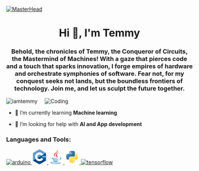 [![MasterHead](https://repository-images.githubusercontent.com/588181932/e36ec678-7984-4cdd-8e4c-a3932772ff8e)](https://rishavchanda.io)
<h1 align="center">Hi 👋, I'm Temmy</h1>
<h3 align="center">Behold, the chronicles of Temmy, the Conqueror of Circuits, the Mastermind of Machines! With a gaze that pierces code and a touch that sparks innovation, I forge empires of hardware and orchestrate symphonies of software. Fear not, for my conquest seeks not lands, but the boundless frontiers of technology. Join me, and let us sculpt the future together.</h3>

<img align="right" alt="Coding" width="400" src="https://media.giphy.com/media/v1.Y2lkPTc5MGI3NjExN2hkZnAxZHdicDFzYTZrYnhlNmptcjQ3cjV4b2lvOHFlYzhwZm44cCZlcD12MV9pbnRlcm5hbF9naWZfYnlfaWQmY3Q9Zw/RbDKaczqWovIugyJmW/giphy.gif">


<p align="left"> <img src="https://komarev.com/ghpvc/?username=iamtemmy&label=Minds%20In%20The%20Matrix&color=0e75b6&style=flat" alt="iamtemmy" /> </p>

- 🌱 I’m currently learning **Machine learning**

- 🤝 I’m looking for help with **AI and App development**

<p align="left">
</p>

<h3 align="left">Languages and Tools:</h3>
<p align="left"> <a href="https://www.arduino.cc/" target="_blank" rel="noreferrer"> <img src="https://cdn.worldvectorlogo.com/logos/arduino-1.svg" alt="arduino" width="40" height="40"/> </a> <a href="https://www.w3schools.com/cpp/" target="_blank" rel="noreferrer"> <img src="https://raw.githubusercontent.com/devicons/devicon/master/icons/cplusplus/cplusplus-original.svg" alt="cplusplus" width="40" height="40"/> </a> <a href="https://www.java.com" target="_blank" rel="noreferrer"> <img src="https://raw.githubusercontent.com/devicons/devicon/master/icons/java/java-original.svg" alt="java" width="40" height="40"/> </a> <a href="https://www.python.org" target="_blank" rel="noreferrer"> <img src="https://raw.githubusercontent.com/devicons/devicon/master/icons/python/python-original.svg" alt="python" width="40" height="40"/> </a> <a href="https://www.tensorflow.org" target="_blank" rel="noreferrer"> <img src="https://www.vectorlogo.zone/logos/tensorflow/tensorflow-icon.svg" alt="tensorflow" width="40" height="40"/> </a> </p>
